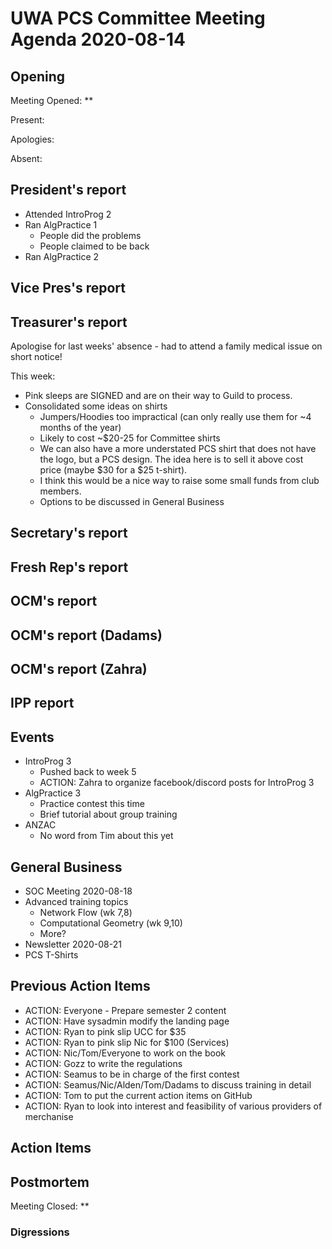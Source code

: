 # UWA PCS Committee Meeting Agenda 2020-08-14

## Opening

Meeting Opened: **

Present:

Apologies:

Absent:

## President's report
- Attended IntroProg 2
- Ran AlgPractice 1
   - People did the problems
   - People claimed to be back
- Ran AlgPractice 2

## Vice Pres's report

## Treasurer's report
Apologise for last weeks' absence - had to attend a family medical issue on short notice! 

This week:
- Pink sleeps are SIGNED and are on their way to Guild to process. 
- Consolidated some ideas on shirts
   - Jumpers/Hoodies too impractical (can only really use them for ~4 months of the year)
   - Likely to cost ~$20-25 for Committee shirts 
   - We can also have a more understated PCS shirt that does not have the logo, but 
   a PCS design. The idea here is to sell it above cost price (maybe $30 for a $25 t-shirt). 
   - I think this would be a nice way to raise some small funds from club members. 
   - Options to be discussed in General Business

## Secretary's report

## Fresh Rep's report

## OCM's report

## OCM's report (Dadams)

## OCM's report (Zahra)

## IPP report

## Events
- IntroProg 3
  - Pushed back to week 5
  - ACTION: Zahra to organize facebook/discord posts for IntroProg 3
- AlgPractice 3 
  - Practice contest this time
  - Brief tutorial about group training
- ANZAC
  - No word from Tim about this yet

## General Business
- SOC Meeting 2020-08-18
- Advanced training topics
  - Network Flow (wk 7,8) 
  - Computational Geometry (wk 9,10)
  - More?
- Newsletter 2020-08-21
- PCS T-Shirts 

## Previous Action Items

- ACTION: Everyone - Prepare semester 2 content
- ACTION: Have sysadmin modify the landing page
- ACTION: Ryan to pink slip UCC for $35
- ACTION: Ryan to pink slip Nic for $100 (Services)
- ACTION: Nic/Tom/Everyone to work on the book
- ACTION: Gozz to write the regulations
- ACTION: Seamus to be in charge of the first contest
- ACTION: Seamus/Nic/Alden/Tom/Dadams to discuss training in detail
- ACTION: Tom to put the current action items on GitHub
- ACTION: Ryan to look into interest and feasibility of various providers of merchanise

## Action Items

## Postmortem

Meeting Closed: **

### Digressions
